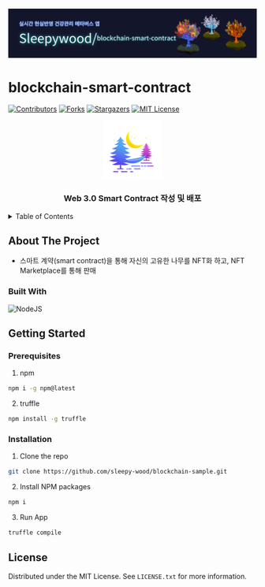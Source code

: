 ![banner](https://github.com/sleepy-wood/blockchain-smart-contract/blob/main/blockchain-smart-contract.png)

# blockchain-smart-contract

[![Contributors][contributors-shield]][contributors-url]
[![Forks][forks-shield]][forks-url]
[![Stargazers][stars-shield]][stars-url]
[![MIT License][license-shield]][license-url]

<div align="center">
  <a href="https://github.com/sleepy-wood">
    <img src="https://github.com/sleepy-wood/client-web/blob/dev/src/assets/images/logo.png" alt="Logo" width="120" height="120">
  </a>
  <h3 align="center">Web 3.0 Smart Contract 작성 및 배포</h3>
</div>

<!-- TABLE OF CONTENTS -->
<details>
  <summary>Table of Contents</summary>
  <ol>
    <li>
      <a href="#about-the-project">About The Project</a>
      <ul>
        <li><a href="#built-with">Built With</a></li>
      </ul>
    </li>
    <li>
      <a href="#getting-started">Getting Started</a>
      <ul>
        <li><a href="#prerequisites">Prerequisites</a></li>
        <li><a href="#installation">Installation</a></li>
      </ul>
    </li>
    <li><a href="#license">License</a></li>
  </ol>
</details>

<!-- ABOUT THE PROJECT -->
## About The Project

- 스마트 계약(smart contract)을 통해 자신의 고유한 나무를 NFT화 하고, NFT Marketplace를 통해 판매

### Built With

![NodeJS](https://img.shields.io/badge/node.js-6DA55F?style=for-the-badge&logo=node.js&logoColor=white) 

<!-- GETTING STARTED -->
## Getting Started

### Prerequisites

1. npm
  ```bash
  npm i -g npm@latest
  ```
2. truffle
  ```bash
  npm install -g truffle
  ```

### Installation

1. Clone the repo
  ```bash
  git clone https://github.com/sleepy-wood/blockchain-sample.git
  ```
2. Install NPM packages
  ```bash
  npm i
  ```
3. Run App
  ```bash
  truffle compile
  ```

<!-- LICENSE -->
## License

Distributed under the MIT License. See `LICENSE.txt` for more information.

[contributors-shield]: https://img.shields.io/github/contributors/sleepy-wood/blockchain-smart-contract.svg?style=for-the-badge
[contributors-url]: https://github.com/sleepy-wood/blockchain-smart-contract/graphs/contributors
[forks-shield]: https://img.shields.io/github/forks/sleepy-wood/blockchain-smart-contract.svg?style=for-the-badge
[forks-url]: https://github.com/sleepy-wood/blockchain-smart-contract/network/members
[stars-shield]: https://img.shields.io/github/stars/sleepy-wood/blockchain-smart-contract.svg?style=for-the-badge
[stars-url]: https://github.com/sleepy-wood/blockchain-smart-contract/stargazers
[license-shield]: https://img.shields.io/github/license/sleepy-wood/blockchain-smart-contract.svg?style=for-the-badge
[license-url]: https://github.com/sleepy-wood/blockchain-smart-contract/blob/master/LICENSE.txt
